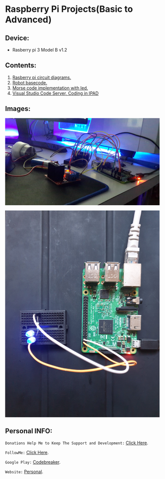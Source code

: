# Raspberry Pi Projects(Basic to Advanced)
## Device:
- Rasberry pi 3 Model B v1.2
## Contents:
1. [Rasberry pi circuit diagrams.](https://github.com/CodeBreaker444/rasberrypi-projects/tree/master/rasberry-pi-connection-diagrams)
2. [Robot basecode.](https://github.com/CodeBreaker444/rasberrypi-projects/tree/master/robot-basecode)
4. [Morse code implementation with led.](https://github.com/CodeBreaker444/rasberrypi-projects/tree/master/morse-code-blinking-led)
5. [Visual Studio Code Server, Coding in IPAD](https://github.com/CodeBreaker444/rasberrypi-projects/tree/master/vscoding-server)


## Images:
<img src="/images/dc-motor.jpg" width="500" caption="DC-motor running with respect to ultrasonic sensor"></img>

<img src="/images/morse.jpg" width="500" caption="Morse code visual representation"></img>

## Personal INFO:
`Donations Help Me to Keep The Support and Development:` [Click Here](https://paypal.me/zer0error).

`FollowMe:` [Click Here](https://facebook.com/zer0error/).

`Google Play:` [Codebreaker](https://play.google.com/store/apps/dev?id=8331274631553271784&hl=en).

`Website:` [Personal](https://govardhanchitrada.me).
